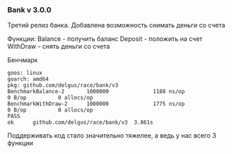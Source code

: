 ### Bank v 3.0.0

Третий релиз банка. Добавлена возможность снимать деньги со счета

Функции:
Balance - получить баланс
Deposit - положить на счет
WithDraw - снять деньги со счета

Бенчмарк
```
goos: linux
goarch: amd64
pkg: github.com/delgus/race/bank/v3
BenchmarkBalance-2       1000000              1188 ns/op               0 B/op          0 allocs/op
BenchmarkWithDraw-2      1000000              1775 ns/op               0 B/op          0 allocs/op
PASS
ok      github.com/delgus/race/bank/v3  3.861s
```
Поддерживать код стало значительно тяжелее, а ведь у нас всего 3 функции